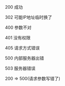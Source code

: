 200 成功

302 可能IP地址临时换了

400 参数不对

401 没有权限

405 请求方式错误

500 内部服务器出错

503 服务器错误

200 => 500(请求参数写错了)
